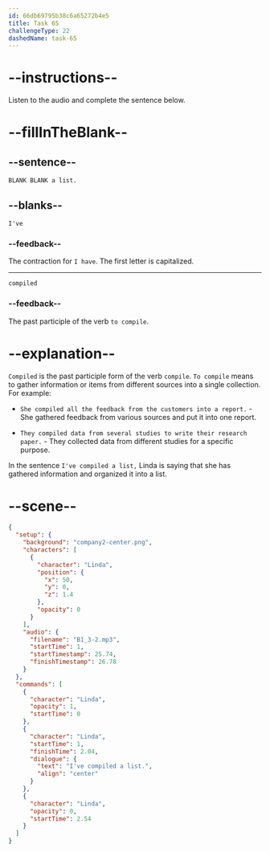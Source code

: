 ```yaml
---
id: 66db69795b38c6a65272b4e5
title: Task 65
challengeType: 22
dashedName: task-65
---
```

<!--
AUDIO REFERENCE:
Linda: I've compiled a list.
-->

# --instructions--

Listen to the audio and complete the sentence below.

# --fillInTheBlank--

## --sentence--

`BLANK BLANK a list.`

## --blanks--

`I've`

### --feedback--

The contraction for `I have`. The first letter is capitalized.

---

`compiled`

### --feedback--

The past participle of the verb `to compile`.

# --explanation--

`Compiled` is the past participle form of the verb `compile`. `To compile` means to gather information or items from different sources into a single collection. For example:

- `She compiled all the feedback from the customers into a report.` - She gathered feedback from various sources and put it into one report.

- `They compiled data from several studies to write their research paper.` - They collected data from different studies for a specific purpose.

In the sentence `I've compiled a list,` Linda is saying that she has gathered information and organized it into a list.

# --scene--

```json
{
  "setup": {
    "background": "company2-center.png",
    "characters": [
      {
        "character": "Linda",
        "position": {
          "x": 50,
          "y": 0,
          "z": 1.4
        },
        "opacity": 0
      }
    ],
    "audio": {
      "filename": "B1_3-2.mp3",
      "startTime": 1,
      "startTimestamp": 25.74,
      "finishTimestamp": 26.78
    }
  },
  "commands": [
    {
      "character": "Linda",
      "opacity": 1,
      "startTime": 0
    },
    {
      "character": "Linda",
      "startTime": 1,
      "finishTime": 2.04,
      "dialogue": {
        "text": "I've compiled a list.",
        "align": "center"
      }
    },
    {
      "character": "Linda",
      "opacity": 0,
      "startTime": 2.54
    }
  ]
}
```

